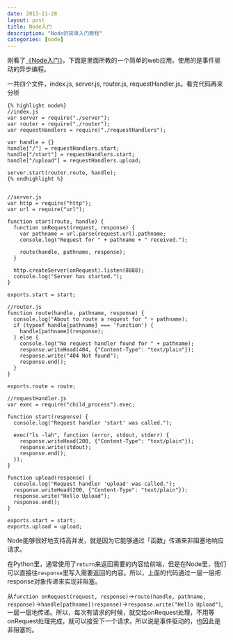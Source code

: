 ```yaml
---
date: 2013-11-28
layout: post
title: Node入门
description: "Node的简单入门教程"
categories: [node]
---
```


刚看了[《Node入门》](http://www.nodebeginner.org/index-zh-cn.html)，下面是里面所教的一个简单的web应用。使用的是事件驱动的异步编程。

一共四个文件，index.js, server.js, router.js, requestHandler.js。看完代码再来分析

    {% highlight node%}
    //index.js
    var server = require("./server");
    var router = require("./router");
    var requestHandlers = require("./requestHandlers");

    var handle = {}
    handle["/"] = requestHandlers.start;
    handle["/start"] = requestHandlers.start;
    handle["/upload"] = requestHandlers.upload;

    server.start(router.route, handle);
    {% endhighlight %}


    //server.js
    var http = require("http");
    var url = require("url");
    
    function start(route, handle) {
      function onRequest(request, response) {
        var pathname = url.parse(request.url).pathname;
        console.log("Request for " + pathname + " received.");
    
        route(handle, pathname, response);
      }
    
      http.createServer(onRequest).listen(8888);
      console.log("Server has started.");
    }
    
    exports.start = start;

    //router.js
    function route(handle, pathname, response) {
      console.log("About to route a request for " + pathname);
      if (typeof handle[pathname] === 'function') {
        handle[pathname](response);
      } else {
        console.log("No request handler found for " + pathname);
        response.writeHead(404, {"Content-Type": "text/plain"});
        response.write("404 Not found");
        response.end();
      }
    }
    
    exports.route = route;
     
    //requestHandler.js
    var exec = require("child_process").exec;
    
    function start(response) {
      console.log("Request handler 'start' was called.");
    
      exec("ls -lah", function (error, stdout, stderr) {
        response.writeHead(200, {"Content-Type": "text/plain"});
        response.write(stdout);
        response.end();
      });
    }
    
    function upload(response) {
      console.log("Request handler 'upload' was called.");
      response.writeHead(200, {"Content-Type": "text/plain"});
      response.write("Hello Upload");
      response.end();
    }
    
    exports.start = start;
    exports.upload = upload;

Node能够很好地支持高并发，就是因为它能够通过「函数」传递来非阻塞地响应请求。

在Python里，通常使用了`return`来返回需要的内容给前端，但是在Node里，我们可以直接往`response`里写入需要返回的内容。所以，上面的代码通过一层一层把response对象传递来实现非阻塞。

从`function onRequest(request, response)`->`route(handle, pathname, response)`->`handle[pathname](response)`->`response.write("Hello Upload")`, 一层一层地传递。所以，每次有请求的时候，就交给onRequest处理，不用等onRequest处理完成，就可以接受下一个请求，所以说是事件驱动的，也因此是非阻塞的。

